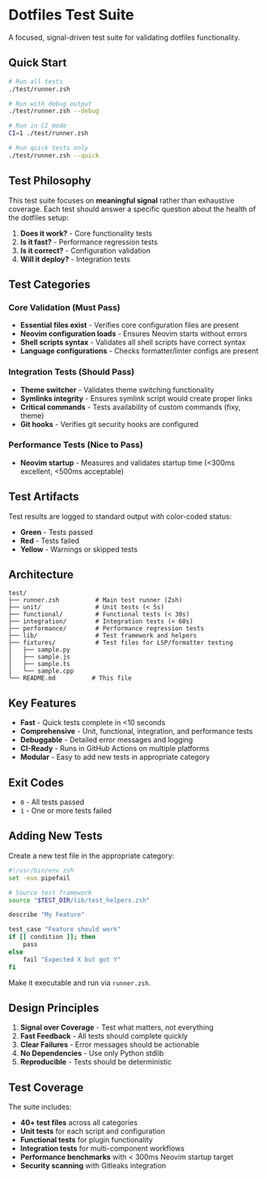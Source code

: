 # Dotfiles Test Suite

A focused, signal-driven test suite for validating dotfiles functionality.

## Quick Start

```bash
# Run all tests
./test/runner.zsh

# Run with debug output
./test/runner.zsh --debug

# Run in CI mode
CI=1 ./test/runner.zsh

# Run quick tests only
./test/runner.zsh --quick
```

## Test Philosophy

This test suite focuses on **meaningful signal** rather than exhaustive coverage. Each test should answer a specific question about the health of the dotfiles setup:

1. **Does it work?** - Core functionality tests
2. **Is it fast?** - Performance regression tests
3. **Is it correct?** - Configuration validation
4. **Will it deploy?** - Integration tests

## Test Categories

### Core Validation (Must Pass)

- **Essential files exist** - Verifies core configuration files are present
- **Neovim configuration loads** - Ensures Neovim starts without errors
- **Shell scripts syntax** - Validates all shell scripts have correct syntax
- **Language configurations** - Checks formatter/linter configs are present

### Integration Tests (Should Pass)

- **Theme switcher** - Validates theme switching functionality
- **Symlinks integrity** - Ensures symlink script would create proper links
- **Critical commands** - Tests availability of custom commands (fixy, theme)
- **Git hooks** - Verifies git security hooks are configured

### Performance Tests (Nice to Pass)

- **Neovim startup** - Measures and validates startup time (<300ms excellent, <500ms acceptable)

## Test Artifacts

Test results are logged to standard output with color-coded status:

- **Green** - Tests passed
- **Red** - Tests failed
- **Yellow** - Warnings or skipped tests

## Architecture

```
test/
├── runner.zsh          # Main test runner (Zsh)
├── unit/               # Unit tests (< 5s)
├── functional/         # Functional tests (< 30s)
├── integration/        # Integration tests (< 60s)
├── performance/        # Performance regression tests
├── lib/                # Test framework and helpers
├── fixtures/           # Test files for LSP/formatter testing
│   ├── sample.py
│   ├── sample.js
│   ├── sample.ts
│   └── sample.cpp
└── README.md          # This file
```

## Key Features

- **Fast** - Quick tests complete in <10 seconds
- **Comprehensive** - Unit, functional, integration, and performance tests
- **Debuggable** - Detailed error messages and logging
- **CI-Ready** - Runs in GitHub Actions on multiple platforms
- **Modular** - Easy to add new tests in appropriate category

## Exit Codes

- `0` - All tests passed
- `1` - One or more tests failed

## Adding New Tests

Create a new test file in the appropriate category:

```bash
#!/usr/bin/env zsh
set -euo pipefail

# Source test framework
source "$TEST_DIR/lib/test_helpers.zsh"

describe "My Feature"

test_case "Feature should work"
if [[ condition ]]; then
    pass
else
    fail "Expected X but got Y"
fi
```

Make it executable and run via `runner.zsh`.

## Design Principles

1. **Signal over Coverage** - Test what matters, not everything
2. **Fast Feedback** - All tests should complete quickly
3. **Clear Failures** - Error messages should be actionable
4. **No Dependencies** - Use only Python stdlib
5. **Reproducible** - Tests should be deterministic

## Test Coverage

The suite includes:

- **40+ test files** across all categories
- **Unit tests** for each script and configuration
- **Functional tests** for plugin functionality
- **Integration tests** for multi-component workflows
- **Performance benchmarks** with < 300ms Neovim startup target
- **Security scanning** with Gitleaks integration

